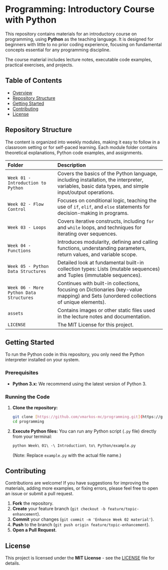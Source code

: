 # Programming: Introductory Course with Python

This repository contains materials for an introductory course on programming, using **Python** as the teaching language. It is designed for beginners with little to no prior coding experience, focusing on fundamental concepts essential for any programming discipline.

The course material includes lecture notes, executable code examples, practical exercises, and projects.

## Table of Contents

* [Overview](#-programming-introductory-course-with-python)
* [Repository Structure](#repository-structure)
* [Getting Started](#getting-started)
* [Contributing](#contributing)
* [License](#license)

## Repository Structure

The content is organized into weekly modules, making it easy to follow in a classroom setting or for self-paced learning. Each module folder contains theoretical explanations, Python code examples, and assignments.

| Folder | Description |
| :--- | :--- |
| `Week 01 - Introduction to Python` | Covers the basics of the Python language, including installation, the interpreter, variables, basic data types, and simple input/output operations. |
| `Week 02 - Flow Control` | Focuses on conditional logic, teaching the use of `if`, `elif`, and `else` statements for decision-making in programs. |
| `Week 03 - Loops` | Covers iterative constructs, including `for` and `while` loops, and techniques for iterating over sequences. |
| `Week 04 - Functions` | Introduces modularity, defining and calling functions, understanding parameters, return values, and variable scope. |
| `Week 05 - Python Data Structures` | Detailed look at fundamental built-in collection types: Lists (mutable sequences) and Tuples (immutable sequences). |
| `Week 06 - More Python Data Structures` | Continues with built-in collections, focusing on Dictionaries (key-value mapping) and Sets (unordered collections of unique elements). |
| `assets` | Contains images or other static files used in the lecture notes and documentation. |
| `LICENSE` | The MIT License for this project. |

## Getting Started

To run the Python code in this repository, you only need the Python interpreter installed on your system.

### Prerequisites

* **Python 3.x:** We recommend using the latest version of Python 3.

### Running the Code

1.  **Clone the repository:**
    ```bash
    git clone [https://github.com/vmarkos-mc/programming.git](https://github.com/vmarkos-mc/programming.git)
    cd programming
    ```

2.  **Execute Python files:**
    You can run any Python script (`.py` file) directly from your terminal:
    ```bash
    python Week\ 01\ -\ Introduction\ to\ Python/example.py
    ```
    (Note: Replace `example.py` with the actual file name.)

## Contributing

Contributions are welcome! If you have suggestions for improving the materials, adding more examples, or fixing errors, please feel free to open an issue or submit a pull request.

1.  **Fork** the repository.
2.  **Create** your feature branch (`git checkout -b feature/topic-enhancement`).
3.  **Commit** your changes (`git commit -m 'Enhance Week 02 material'`).
4.  **Push** to the branch (`git push origin feature/topic-enhancement`).
5.  **Open a Pull Request**.

## License

This project is licensed under the **MIT License** - see the [LICENSE](LICENSE) file for details.
